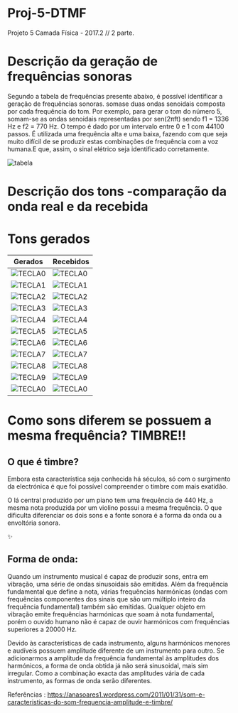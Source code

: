 # Proj-5-DTMF
Projeto 5 Camada Física - 2017.2 // 2 parte. 


# Descrição da geração de frequências sonoras 

Segundo a tabela de frequências presente abaixo, é possível identificar a geração de frequências sonoras. somase duas ondas senoidais composta por cada frequência do tom. Por exemplo, para gerar o tom do número 5, somam-se as ondas senoidais representadas por sen(2πft) sendo f1 =  1336 Hz e f2 = 770 Hz. O tempo é dado por um intervalo entre 0 e 1 com 44100 passos. É utilizada uma frequência alta e uma baixa, fazendo com que seja muito difícil de se produzir estas combinações de frequência com a voz humana.E que, assim, o sinal elétrico seja identificado corretamente.

![tabela](tabela-frequencias.png)


 


# Descrição dos tons -comparação da onda real e da recebida

# Tons gerados
Gerados | Recebidos
-|-
![TECLA0](testes-tons/Tom-gerado0.png) | ![TECLA0](testes-tons/0.png) 
![TECLA1](testes-tons/Tom-gerado1.png) | ![TECLA1](testes-tons/1.png) 
![TECLA2](testes-tons/Tom-gerado2.png) | ![TECLA2](testes-tons/2.png) 
![TECLA3](testes-tons/Tom-gerado3.png) | ![TECLA3](testes-tons/3.png) 
![TECLA4](testes-tons/Tom-gerado4.png) | ![TECLA4](testes-tons/4.png) 
![TECLA5](testes-tons/Tom-gerado5.png) | ![TECLA5](testes-tons/5.png) 
![TECLA6](testes-tons/Tom-gerado6.png) | ![TECLA6](testes-tons/6.png) 
![TECLA7](testes-tons/Tom-gerado7.png) | ![TECLA7](testes-tons/7.png) 
![TECLA8](testes-tons/Tom-gerado8.png) | ![TECLA8](testes-tons/8.png) 
![TECLA9](testes-tons/Tom-gerado9.png) | ![TECLA9](testes-tons/9.png) 
![TECLA0](testes-tons/Tom-gerado0.png) | ![TECLA0](testes-tons/0.png) 
 
 
# Como sons diferem se possuem a mesma frequência? TIMBRE!!
 
## O que é timbre?

Embora esta característica seja conhecida há séculos, só com o surgimento da electrónica é que foi possível compreender o timbre com mais exatidão.

O lá central produzido por um piano tem uma frequência de 440 Hz, a mesma nota produzida por um violino possui a mesma frequência. O que dificulta diferenciar os dois sons e a fonte sonora é a forma da onda ou a envoltória sonora.

:sparkles:

## Forma de onda:

Quando um instrumento musical é capaz de produzir sons, entra em vibração, uma série de ondas sinusoidais são emitidas. Além da frequência fundamental que define a nota, várias frequências harmónicas (ondas com frequências componentes dos sinais que são um múltiplo inteiro da frequência fundamental) também são emitidas. Qualquer objeto em vibração emite frequências harmónicas que soam à nota fundamental, porém o ouvido humano não é capaz de ouvir harmónicos com frequências superiores a 20000 Hz.

Devido às características de cada instrumento, alguns harmónicos menores e audíveis possuem amplitude diferente de um instrumento para outro. Se adicionarmos a amplitude da frequência fundamental às amplitudes dos harmónicos, a forma de onda obtida já não será sinusoidal, mais sim irregular. Como a combinação exacta das amplitudes vária de cada instrumento, as formas de onda serão diferentes.



















Referências : https://anasoares1.wordpress.com/2011/01/31/som-e-caracteristicas-do-som-frequencia-amplitude-e-timbre/

